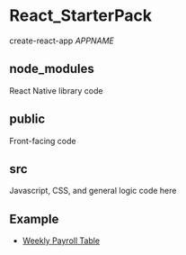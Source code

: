 # React_StarterPack
create-react-app *APPNAME*

## node_modules
React Native library code
## public
Front-facing code
## src
Javascript, CSS, and general logic code here

## Example
* [Weekly Payroll Table](https://github.com/JackFlexington/python_project_showcase/tree/master/react_ui)

